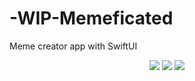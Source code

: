# -WIP-Memeficated
Meme creator app with SwiftUI


<p align="center">
  
  <img src="https://user-images.githubusercontent.com/96667197/147407113-c6749e6a-69d9-46aa-b222-e96722d757da.gif">
  <img src="https://user-images.githubusercontent.com/96667197/147407182-53a8f01a-8478-43a6-87b0-94b2d1d3fb56.gif">
  <img src="https://user-images.githubusercontent.com/96667197/147407401-8e04ccf8-425b-486d-a4b4-e39b1ebc6318.gif">
  
</p>

